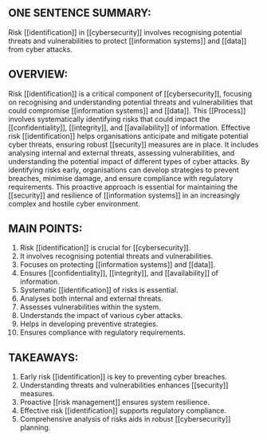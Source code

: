 ## ONE SENTENCE SUMMARY:
Risk [[identification]] in [[cybersecurity]] involves recognising potential threats and vulnerabilities to protect [[information systems]] and [[data]] from cyber attacks.

## OVERVIEW:
Risk [[identification]] is a critical component of [[cybersecurity]], focusing on recognising and understanding potential threats and vulnerabilities that could compromise [[information systems]] and [[data]]. This [[Process]] involves systematically identifying risks that could impact the [[confidentiality]], [[integrity]], and [[availability]] of information. Effective risk [[identification]] helps organisations anticipate and mitigate potential cyber threats, ensuring robust [[security]] measures are in place. It includes analysing internal and external threats, assessing vulnerabilities, and understanding the potential impact of different types of cyber attacks. By identifying risks early, organisations can develop strategies to prevent breaches, minimise damage, and ensure compliance with regulatory requirements. This proactive approach is essential for maintaining the [[security]] and resilience of [[information systems]] in an increasingly complex and hostile cyber environment.

## MAIN POINTS:
1. Risk [[identification]] is crucial for [[cybersecurity]].
2. It involves recognising potential threats and vulnerabilities.
3. Focuses on protecting [[information systems]] and [[data]].
4. Ensures [[confidentiality]], [[integrity]], and [[availability]] of information.
5. Systematic [[identification]] of risks is essential.
6. Analyses both internal and external threats.
7. Assesses vulnerabilities within the system.
8. Understands the impact of various cyber attacks.
9. Helps in developing preventive strategies.
10. Ensures compliance with regulatory requirements.

## TAKEAWAYS:
1. Early risk [[identification]] is key to preventing cyber breaches.
2. Understanding threats and vulnerabilities enhances [[security]] measures.
3. Proactive [[risk management]] ensures system resilience.
4. Effective risk [[identification]] supports regulatory compliance.
5. Comprehensive analysis of risks aids in robust [[cybersecurity]] planning.